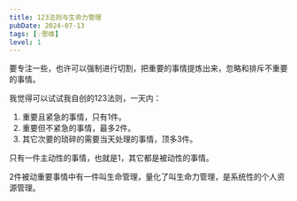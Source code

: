 ```yaml
---
title: 123法则与生命力管理
pubDate: 2024-07-13
tags: [💡思维]
level: 1
---
```


要专注一些，也许可以强制进行切割，把重要的事情提炼出来，忽略和排斥不重要的事情。

我觉得可以试试我自创的123法则，一天内：

1. 重要且紧急的事情，只有1件。
2. 重要但不紧急的事情，最多2件。
3. 其它次要的琐碎的需要当天处理的事情，顶多3件。

只有一件主动性的事情，也就是1，其它都是被动性的事情。

2件被动重要事情中有一件叫生命管理，量化了叫生命力管理，是系统性的个人资源管理。
